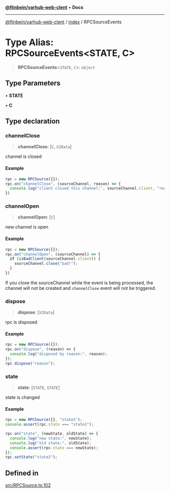 [**@flinbein/varhub-web-clent**](../../README.md) • **Docs**

***

[@flinbein/varhub-web-clent](../../README.md) / [index](../README.md) / RPCSourceEvents

# Type Alias: RPCSourceEvents\<STATE, C\>

> **RPCSourceEvents**\<`STATE`, `C`\>: `object`

## Type Parameters

• **STATE**

• **C**

## Type declaration

### channelClose

> **channelClose**: [`C`, `XJData`]

channel is closed

#### Example

```typescript
rpc = new RPCSource({});
rpc.on("channelClose", (sourceChannel, reason) => {
  console.log("client closed this channel:", sourceChannel.client, "reason:", reason);
})
```

### channelOpen

> **channelOpen**: [`C`]

new channel is open

#### Example

```typescript
rpc = new RPCSource({});
rpc.on("channelOpen", (sourceChannel) => {
  if (isBadClient(sourceChannel.client)) {
  	sourceChannel.close("bad!");
  }
})
```
If you close the sourceChannel while the event is being processed,
the channel will not be created and `channelClose` event will not be triggered.

### dispose

> **dispose**: [`XJData`]

rpc is disposed

#### Example

```typescript
rpc = new RPCSource({});
rpc.on("dispose", (reason) => {
  console.log("disposed by reason:", reason);
});
rpc.dispose("reason");
```

### state

> **state**: [`STATE`, `STATE`]

state is changed

#### Example

```typescript
rpc = new RPCSource({}, "state1");
console.assert(rpc.state === "state1");

rpc.on("state", (newState, oldState) => {
  console.log("new state:", newState);
  console.log("old state:", oldState);
  console.assert(rpc.state === newState);
});
rpc.setState("state2");
```

## Defined in

[src/RPCSource.ts:102](https://github.com/flinbein/varhub-web-client/blob/4a94dc210f3c914d7323a6335e147e209d01f647/src/RPCSource.ts#L102)
